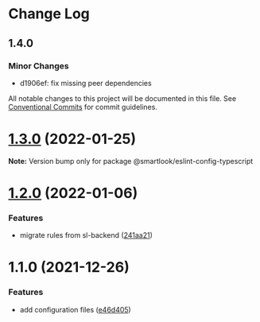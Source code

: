 # Change Log

## 1.4.0

### Minor Changes

- d1906ef: fix missing peer dependencies

All notable changes to this project will be documented in this file.
See [Conventional Commits](https://conventionalcommits.org) for commit guidelines.

# [1.3.0](https://github.com/smartlook/code-quality/compare/@smartlook/eslint-config-typescript@1.2.0...@smartlook/eslint-config-typescript@1.3.0) (2022-01-25)

**Note:** Version bump only for package @smartlook/eslint-config-typescript

# [1.2.0](https://github.com/smartlook/code-quality/compare/@smartlook/eslint-config-typescript@1.1.0...@smartlook/eslint-config-typescript@1.2.0) (2022-01-06)

### Features

- migrate rules from sl-backend ([241aa21](https://github.com/smartlook/code-quality/commit/241aa215731f3da6e30461d8cf9a0ff61a2623e1))

# 1.1.0 (2021-12-26)

### Features

- add configuration files ([e46d405](https://github.com/smartlook/code-quality/commit/e46d4050b52796b84c7f00bf92cb75025ab7d24d))
